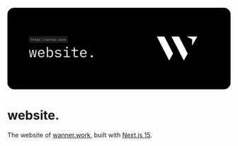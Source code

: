 ![website.](docs/lead.svg)

# website.

The website of [wanner.work](https://wanner.work), built with [Next.js 15](https://nextjs.org/).
